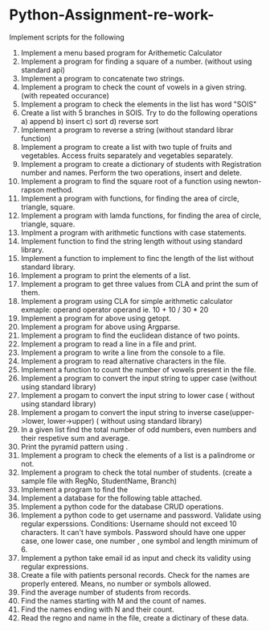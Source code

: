 # Python-Assignment-re-work-
Implement scripts for the following
1.  Implement a menu based  program for Arithemetic Calculator
2.  Implement a  program  for finding a square of a number. (without using standard api)
3.  Implement a  program to concatenate two strings.
4.  Implement a  program to check the count of vowels in a given string.(with repeated occurance)
5.  Implement a  program to check the elements in the list has word "SOIS"
6.  Create a list with 5 branches in SOIS. Try to do the following operations a) append b) insert c) sort d) reverse sort 
7.  Implement a program to reverse a string (without standard librar function)
8.  Implement a program to create a list with two tuple of fruits and vegetables. Access fruits separately and vegetables separately. 
9.  Implement a program to create a dictionary of students with Registration number and names. Perform the two operations, insert and delete. 
10. Implement a program to find the square root of a function using newton-rapson method.
11. Implement a program with functions, for finding the area of circle, triangle, square.
12. Implement a program with lamda functions, for finding the area of circle, triangle, square.
13. Implment a program with arithmetic functions with  case statements.
14. Implement function to find the string length without using standard library.
14. Implement a function to implement to finc the length of the list without standard library.
15. Implement a program to print the elements of a list.
16. Implement a program to get three values from CLA and print the sum of them.
17. Implement a program using CLA for simple arithmetic calculator exmaple: operand operator operand ie. 10 + 10 / 30 * 20
18. Implement a program for above using getopt.
19. Implement a program for above using Argparse.
20. Implement a program to find the euclidean distance of two points. 
22. Implement a program to read a line in a file and print.
23. Implement a program to write a line from the console to a file.
24. Implement a program to read alternative characters in the file. 
25. Implement a function to count the number of vowels present in the file. 
26. Implement a program to convert the input string to upper case (without using standard library)
27. Implement a progam to convert the input string to lower case ( without using standard library)
28. Implement a progam to convert the input string to inverse case(upper->lower, lower->upper) ( without using standard library)
29. In a given list find the total number of odd numbers, even numbers and their respetive sum and average.
30. Print the pyramid pattern using .
31. Implement a program to check the elements of a list is a palindrome or not.
32. Implement a program to check the total number of students. (create a sample file with RegNo, StudentName, Branch)
33. Implement a program to find the  
34. Implement a database for the following table attached.
35. Implement a python code for the database CRUD operations.
36. Implement a python code to get username and password. Validate using regular experssions. Conditions: Username should not exceed 10 characters. It can't have symbols. Password should have one upper case, one lower case, one number , one symbol and length minimum of 6.
37. Implement a python take email id as input and check its validity using regular expressions.
38. Create a file with patients personal records. Check for the names are properly entered. Means, no number or symbols allowed.
39. Find the average number of students from records.
40. Find the names starting with M and the count of names.
41. Find the names ending with N and their count. 
42. Read the regno and name in the file, create a dictinary of these data.

